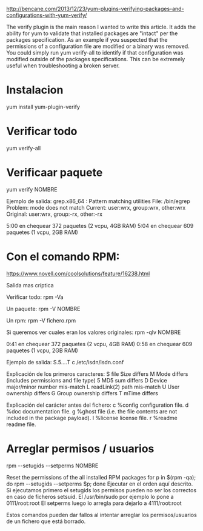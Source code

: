 http://bencane.com/2013/12/23/yum-plugins-verifying-packages-and-configurations-with-yum-verify/

The verify plugin is the main reason I wanted to write this article. It adds the ability for yum to validate that installed packages are "intact" per the packages specification. As an example if you suspected that the permissions of a configuration file are modified or a binary was removed. You could simply run yum verify-all to identify if that configuration was modified outside of the packages specifications. This can be extremely useful when troubleshooting a broken server.

# Instalacion
yum install yum-plugin-verify

# Verificar todo
yum verify-all

# Verificaar paquete
yum verify NOMBRE



Ejemplo de salida:
grep.x86_64 : Pattern matching utilities
    File: /bin/egrep
        Problem:  mode does not match
        Current:  user:wrx, group:wrx, other:wrx
        Original: user:wrx, group:-rx, other:-rx


5:00 en chequear 372 paquetes (2 vcpu, 4GB RAM)
5:04 en chequear 609 paquetes (1 vcpu, 2GB RAM)




# Con el comando RPM:
https://www.novell.com/coolsolutions/feature/16238.html

Salida mas críptica

Verificar todo:
rpm -Va

Un paquete:
rpm -V NOMBRE

Un rpm:
rpm -V fichero.rpm

Si queremos ver cuales eran los valores originales:
rpm -qlv NOMBRE


0:41 en chequear 372 paquetes (2 vcpu, 4GB RAM)
0:58 en chequear 609 paquetes (1 vcpu, 2GB RAM)


Ejemplo de salida:
S.5....T c /etc/isdn/isdn.conf

Explicación de los primeros caracteres:
  S file Size differs
  M Mode differs (includes permissions and file type)
  5 MD5 sum differs
  D Device major/minor number mis-match
  L readLink(2) path mis-match
  U User ownership differs
  G Group ownership differs
  T mTime differs

Explicación del carácter antes del fichero:
  c %config configuration file.
  d %doc documentation file.
  g %ghost file (i.e. the file contents are not included in the package payload).
  l %license license file.
  r %readme readme file.



# Arreglar permisos / usuarios
rpm --setugids --setperms NOMBRE

Reset the permissions of the all installed RPM packages
for p in $(rpm -qa); do rpm --setugids --setperms $p; done
  Ejecutar en el orden aquí descrito.
  Si ejecutamos primero el setugids los permisos pueden no ser los correctos en caso de ficheros setsuid.
  El /usr/bin/sudo por ejemplo lo pone a 0111/root:root
  El setperms luego lo arregla para dejarlo a 4111/root:root

Estos comandos pueden dar fallos al intentar arreglar los permisos/usuarios de un fichero que está borrado.
